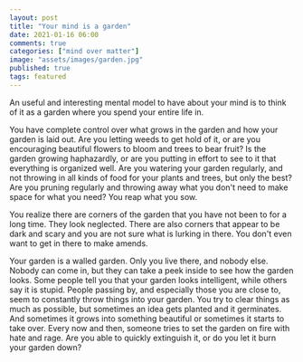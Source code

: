 ```yaml
---
layout: post
title: "Your mind is a garden"
date: 2021-01-16 06:00
comments: true
categories: ["mind over matter"]
image: "assets/images/garden.jpg"
published: true
tags: featured
---
```


An useful and interesting mental model to have about your mind is to think of it as a garden where you spend your entire life in.

You have complete control over what grows in the garden and how your garden is laid out.
Are you letting weeds to get hold of it, or are you encouraging beautiful flowers to bloom and trees to bear fruit? Is the garden growing haphazardly, or are you putting in effort to see to it that everything is organized well. Are you watering your garden regularly, and not throwing in all kinds of food for your plants and trees, but only the best? Are you pruning regularly and throwing away what you don't need to make space for what you need? You reap what you sow.


You realize there are corners of the garden that you have not been to for a long time. They look neglected. There are also corners that appear to be dark and scary and you are not sure what is lurking in there. You don't even want to get in there to make amends.

Your garden is a walled garden. Only you live there, and nobody else. Nobody can come in, but they can take a peek inside to see how the garden looks. Some people tell you that your garden looks intelligent, while others say it is stupid. People passing by, and especially those you are close to, seem to constantly throw things into your garden. You try to clear things as much as possible, but sometimes an idea gets planted and it germinates. And sometimes it grows into something beautiful or sometimes it starts to take over. Every now and then, someone tries to set the garden on fire with hate and rage. Are you able to quickly extinguish it, or do you let it burn your garden down?



